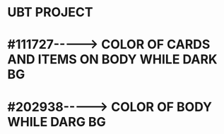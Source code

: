 # UBT PROJECT

# #111727-----> COLOR OF CARDS AND ITEMS ON BODY WHILE DARK BG
# #202938-----> COLOR OF BODY WHILE DARG BG
